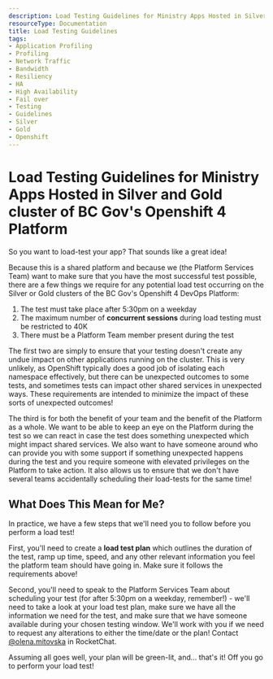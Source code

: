 ```yaml
---
description: Load Testing Guidelines for Ministry Apps Hosted in Silver and Gold cluster of BC Gov's Openshift 4 Platform
resourceType: Documentation
title: Load Testing Guidelines
tags:
- Application Profiling
- Profiling
- Network Traffic
- Bandwidth
- Resiliency
- HA
- High Availability
- Fail over
- Testing
- Guidelines
- Silver
- Gold
- Openshift
---
```

# Load Testing Guidelines for Ministry Apps Hosted in Silver and Gold cluster of BC Gov's Openshift 4 Platform

So you want to load-test your app? That sounds like a great idea!

Because this is a shared platform and because we (the Platform Services Team) want to make sure that you have the most successful test possible, there are a few things we require for any potential load test occurring on the Silver or Gold clusters of the BC Gov's Openshift 4 DevOps  Platform:

1. The test must take place after 5:30pm on a weekday
1. The maximum number of **concurrent sessions** during load testing must be restricted to 40K
1. There must be a Platform Team member present during the test

The first two are simply to ensure that your testing doesn't create any undue impact on other applications running on the cluster. This is very unlikely, as OpenShift typically does a good job of isolating each namespace effectively, but there can be unexpected outcomes to some tests, and sometimes tests can impact other shared services in unexpected ways. These requirements are intended to minimize the impact of these sorts of unexpected outcomes!

The third is for both the benefit of your team and the benefit of the Platform as a whole. We want to be able to keep an eye on the Platform during the test so we can react in case the test does something unexpected which might impact shared services. We also want to have someone around who can provide you with some support if something unexpected happens during the test and you require someone with elevated privileges on the Platform to take action. It also allows us to ensure that we don't have several teams accidentally scheduling their load-tests for the same time!

## What Does This Mean for Me?

In practice, we have a few steps that we'll need you to follow before you perform a load test!

First, you'll need to create a **load test plan** which outlines the duration of the test, ramp up time, speed, and any other relevant information you feel the platform team should have going in. Make sure it follows the requirements above!

Second, you'll need to speak to the Platform Services Team about scheduling your test (for after 5:30pm on a weekday, remember!) - we'll need to take a look at your load test plan, make sure we have all the information we need for the test, and make sure that we have someone available during your chosen testing window. We'll work with you if we need to request any alterations to either the time/date or the plan! Contact [@olena.mitovska](https://chat.developer.gov.bc.ca/direct/olena.mitovska) in RocketChat.

Assuming all goes well, your plan will be green-lit, and... that's it! Off you go to perform your load test!
